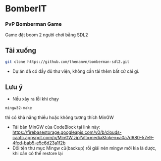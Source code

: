 # BomberIT
### PvP Bomberman Game

Game đặt boom 2 người chơi bằng SDL2

## Tải xuống
```sh
git clone https://github.com/thenamvn/bomberman-sdl2.git
```
- Dự án đã có đầy đủ thư viện, không cần tải thêm bất cứ cái gì.


## Lưu ý
- Nếu xảy ra lỗi khi chạy 
```sh
mingw32-make
```
thì có khả năng thiếu hoặc không tương thích MinGW
- Tải bản MinGW của CodeBlock tại link này: https://firebasestorage.googleapis.com/v0/b/clouds-caafc.appspot.com/o/MinGW.zip?alt=media&token=a0a7d680-57e9-4fcd-bab5-e5c6d23a1f2b
- Đổi tên thư mục Mingw cũ(backup) rồi giải nén mingw mới kia là được, khi cần có thể restore lại

